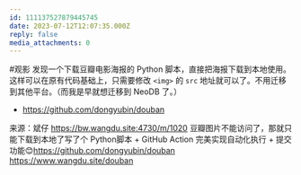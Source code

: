 ```yaml
---
id: 111137527879445745
date: 2023-07-12T12:07:35.000Z
reply: false
media_attachments: 0
---
```


#观影 发现一个下载豆瓣电影海报的 Python 脚本，直接把海报下载到本地使用。这样可以在原有代码基础上，只需要修改 `<img>` 的 `src` 地址就可以了。不用迁移到其他平台。（而我是早就想迁移到 NeoDB 了。）

  * https://github.com/dongyubin/douban 

来源：斌仔 https://bw.wangdu.site:4730/m/1020 豆瓣图片不能访问了，那就只能下载到本地了写了个 Python脚本 + GitHub Action 完美实现自动化执行 + 提交功能😊https://github.com/dongyubin/douban https://www.wangdu.site/douban 

